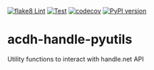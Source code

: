 [![flake8 Lint](https://github.com/acdh-oeaw/acdh-handle-pyutils/actions/workflows/lint.yml/badge.svg)](https://github.com/acdh-oeaw/acdh-handle-pyutils/actions/workflows/lint.yml)
[![Test](https://github.com/acdh-oeaw/acdh-handle-pyutils/actions/workflows/test.yml/badge.svg)](https://github.com/acdh-oeaw/acdh-handle-pyutils/actions/workflows/test.yml)
[![codecov](https://codecov.io/gh/acdh-oeaw/acdh-handle-pyutils/branch/master/graph/badge.svg?token=96XqlDbpDw)](https://codecov.io/gh/acdh-oeaw/acdh-handle-pyutils)
[![PyPI version](https://badge.fury.io/py/acdh-handle-pyutils.svg)](https://badge.fury.io/py/acdh-handle-pyutils)

# acdh-handle-pyutils

Utility functions to interact with handle.net API


